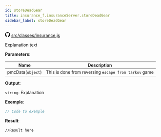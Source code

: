 ```yaml
---
id: storeDeadGear
title: insurance_f.insuranceServer.storeDeadGear
sidebar_label: storeDeadGear
---
```

![](/img/github.png) [src/classes/insurance.js](https://github.com/TrustedSourceLeaks/LeakedServer/blob/master/src/classes/insurance.js#L99)

Explanation text

**Parameters**:

Name  |   Description 
----------- |   -----------
pmcData(`object`)  |   This is done from reversing `escape from tarkov` game


**Output**:

`string`: Explanation


**Exemple**:
```js
// Code to exemple
```

**Result**:
```
//Result here
```